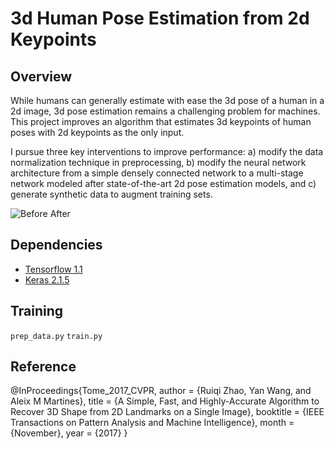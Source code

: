 # 3d Human Pose Estimation from 2d Keypoints

## Overview

While humans can generally estimate with ease the 3d pose of a human in a 2d image, 3d pose estimation remains a challenging problem for machines. This project improves an algorithm that estimates 3d keypoints of human poses with 2d keypoints as the only input.

I pursue three key interventions to improve performance: a) modify the data normalization technique in preprocessing, b) modify the neural network architecture from a simple densely connected network to a multi-stage network modeled after state-of-the-art 2d pose estimation models, and c) generate synthetic data to augment training sets.

![Before After](https://github.com/rludlow/3d-pose-2d-keypoints/blob/present/utils/pose_before_after_colors.png)

## Dependencies
- [Tensorflow 1.1](https://www.tensorflow.org/)
- [Keras 2.1.5](https://keras.io/)  


## Training

`prep_data.py`
`train.py`

## Reference

  @InProceedings{Tome_2017_CVPR,
  author = {Ruiqi Zhao, Yan Wang, and Aleix M Martines},
  title = {A Simple, Fast, and Highly-Accurate Algorithm to Recover 3D Shape from 2D Landmarks on a Single Image},
  booktitle = {IEEE Transactions on Pattern Analysis and Machine Intelligence},
  month = {November},
  year = {2017}
  }
